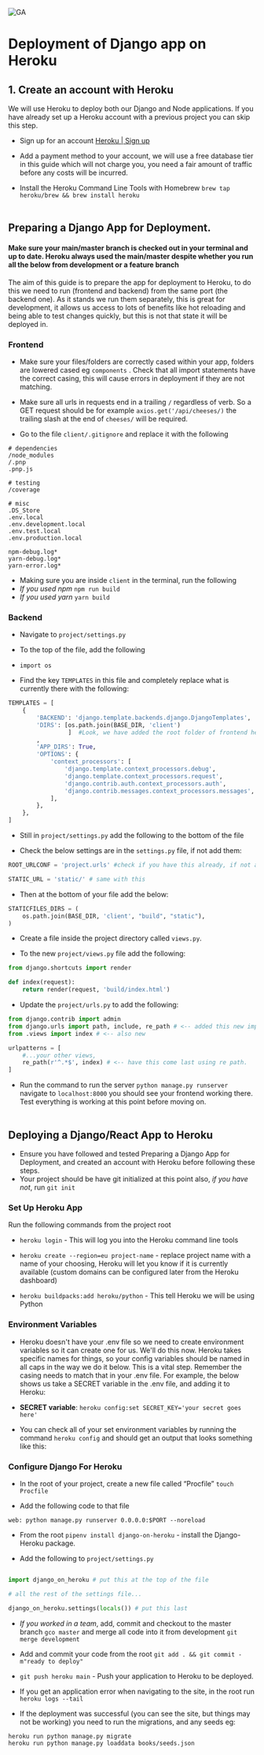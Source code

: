 ![GA](https://cloud.githubusercontent.com/assets/40461/8183776/469f976e-1432-11e5-8199-6ac91363302b.png)

# Deployment of Django app on Heroku

## 1. Create an account with Heroku

We will use Heroku to deploy both our Django and Node applications. If you have already set up a Heroku account with a previous project you can skip this step.

- Sign up for an account [Heroku | Sign up](https://signup.heroku.com/)

- Add a payment method to your account, we will use a free database tier in this guide which will not charge you, you need a fair amount of traffic before any costs will be incurred.

- Install the Heroku Command Line Tools with Homebrew `brew tap heroku/brew && brew install heroku`
<br><br>

## Preparing a Django App for Deployment.


#### Make sure your main/master branch is checked out in your terminal and up to date. Heroku always used the main/master despite whether you run all the below from development or a feature branch

The aim of this guide is to prepare the app for deployment to Heroku, to do this we need to run (frontend and backend) from the same port (the backend one). As it stands we run them separately, this is great for development, it allows us access to lots of benefits like hot reloading and being able to test changes quickly, but this is not that state it will be deployed in.

### Frontend

* Make sure your files/folders are correctly cased within your app, folders are lowered cased eg `components` . Check that all import statements have the correct casing, this will cause errors in deployment if they are not matching.

* Make sure all urls in requests end in a trailing `/` regardless of verb. So a GET request should be for example `axios.get('/api/cheeses/)` the trailing slash at the end of `cheeses/` will be required.

* Go to the file `client/.gitignore` and replace it with the following

```
# dependencies
/node_modules
/.pnp
.pnp.js

# testing
/coverage

# misc
.DS_Store
.env.local
.env.development.local
.env.test.local
.env.production.local

npm-debug.log*
yarn-debug.log*
yarn-error.log*
```

* Making sure you are inside `client` in the terminal, run the following
* *If you used npm* `npm run build`
* *If you used yarn*  `yarn build`


### Backend

* Navigate to `project/settings.py`

* To the top of the file, add the following

* `import os`

* Find the key `TEMPLATES` in this file and completely replace what is currently there with the following:

```python
TEMPLATES = [
    {
        'BACKEND': 'django.template.backends.django.DjangoTemplates',
        'DIRS': [os.path.join(BASE_DIR, 'client')
                 ]  #Look, we have added the root folder of frontend here
        ,
        'APP_DIRS': True,
        'OPTIONS': {
            'context_processors': [
                'django.template.context_processors.debug',
                'django.template.context_processors.request',
                'django.contrib.auth.context_processors.auth',
                'django.contrib.messages.context_processors.messages',
            ],
        },
    },
]
```


* Still in  `project/settings.py`  add the following to the bottom of the file

* Check the below settings are in the `settings.py` file, if not add them:

```python
ROOT_URLCONF = 'project.urls' #check if you have this already, if not add it in

STATIC_URL = 'static/' # same with this
```

* Then at the bottom of your file add the below:

```python
STATICFILES_DIRS = (
    os.path.join(BASE_DIR, 'client', "build", "static"),
)
```

* Create a file inside the project directory called  `views.py`.

* To the new `project/views.py` file add the following:

```python
from django.shortcuts import render

def index(request):
    return render(request, 'build/index.html')
```

* Update the `project/urls.py` to add the following:

```python
from django.contrib import admin
from django.urls import path, include, re_path # <-- added this new import re_path
from .views import index # <-- also new

urlpatterns = [
    #...your other views,
    re_path(r'^.*$', index) # <-- have this come last using re path.
]

```

* Run the command to run the server `python manage.py runserver`  navigate to `localhost:8000` you should see your frontend working there. Test everything is working at this point before moving on.<br><br>

## Deploying a Django/React App to Heroku
* Ensure you have followed and tested Preparing a Django App for Deployment, and created an account with Heroku before following these steps.
* Your project should be have git initialized at this point also, *if you have not*, run `git init`

### Set Up Heroku App

Run the following commands from the project root

* `heroku login`  - This will log you into the Heroku command line tools

* `heroku create --region=eu project-name` - replace project name with a name of your choosing, Heroku will let you know if it is currently available (custom domains can be configured later from the Heroku dashboard)

* `heroku buildpacks:add heroku/python` - This tell Heroku we will be using Python


### Environment Variables

- Heroku doesn't have your .env file so we need to create environment variables so it can create one for us. We'll do this now. Heroku takes specific names for things, so your config variables should be named in all caps in the way we do it below. This is a vital step. Remember the casing needs to match that in your .env file. For example, the below shows us take a SECRET variable in the .env file, and adding it to Heroku:

- **SECRET variable**: `heroku config:set SECRET_KEY='your secret goes here'`

- You can check all of your set environment variables by running the command `heroku config` and should get an output that looks something like this:

### Configure Django For Heroku

* In the root of your project, create a new file called “Procfile” `touch Procfile`

* Add the following code to that file

```
web: python manage.py runserver 0.0.0.0:$PORT --noreload
```


* From the root `pipenv install django-on-heroku` - install the Django-Heroku package.


* Add the following to `project/settings.py`
```python

import django_on_heroku # put this at the top of the file

# all the rest of the settings file...

django_on_heroku.settings(locals()) # put this last

```


* *If you worked in a team*, add, commit and checkout to the master branch `gco master` and merge all code into it from development `git merge development`

* Add and commit your code from the root `git add . && git commit -m"ready to deploy"`

* `git push heroku main` - Push your application to Heroku to be deployed.

* If you get an application error when navigating to the site, in the root run `heroku logs --tail`

* If the deployment was successful (you can see the site, but things may not be working)  you need to run the migrations, and any seeds eg:
```
heroku run python manage.py migrate
heroku run python manage.py loaddata books/seeds.json
```